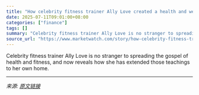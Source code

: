 ```yaml
---
title: "How celebrity fitness trainer Ally Love created a health and wellness haven in her Jersey City apartment"
date: 2025-07-11T09:01:00+08:00
categories: ["finance"]
tags: []
summary: "Celebrity fitness trainer Ally Love is no stranger to spreading the gospel of health and fitness, and now reveals how she has extended those teachings to her own home."
source_url: "https://www.marketwatch.com/story/how-celebrity-fitness-trainer-ally-love-created-a-health-and-wellness-haven-in-her-jersey-city-apartment-8fc8229c?mod=mw_rss_topstories"
---
```


Celebrity fitness trainer Ally Love is no stranger to spreading the gospel of health and fitness, and now reveals how she has extended those teachings to her own home.

---

*来源: [原文链接](https://www.marketwatch.com/story/how-celebrity-fitness-trainer-ally-love-created-a-health-and-wellness-haven-in-her-jersey-city-apartment-8fc8229c?mod=mw_rss_topstories)*
